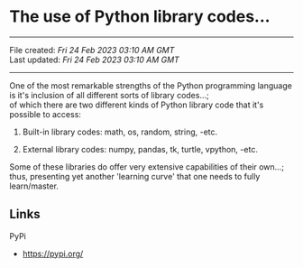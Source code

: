 # The use of Python library codes...

-----

File created: *Fri 24 Feb 2023 03:10 AM GMT*   
Last updated: *Fri 24 Feb 2023 03:10 AM GMT*    

-----

One of the most remarkable strengths of the Python programming language     
is it's inclusion of all different sorts of library codes...;       
of which there are two different kinds of Python library code that it's possible to access:  

1. Built-in library codes: math, os, random, string, -etc. 

2. External library codes: numpy, pandas, tk, turtle, vpython, -etc.

Some of these libraries do offer very extensive capabilities of their own...;   
thus, presenting yet another 'learning curve' that one needs to fully learn/master.  

## Links

PyPi    
- https://pypi.org/
